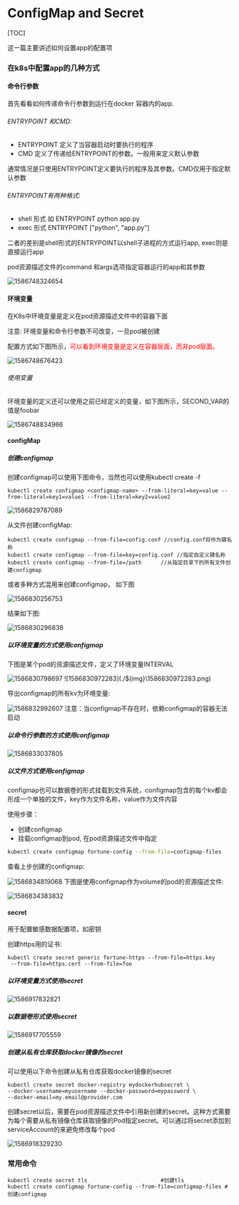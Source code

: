 # ConfigMap and Secret

[TOC]

这一篇主要讲述如何设置app的配置项

### 在k8s中配置app的几种方式

#### 命令行参数

首先看看如何传递命令行参数到运行在docker 容器内的app.

###### ENTRYPOINT 和CMD:

* ENTRYPOINT  定义了当容器启动时要执行的程序
* CMD 定义了传递给ENTRYPOINT的参数。一般用来定义默认参数

通常情况是只使用ENTRYPOINT定义要执行的程序及其参数。CMD仅用于指定默认参数

###### ENTRYPOINT有两种格式:

* shell 形式 如 ENTRYPOINT python app.py
* exec 形式  ENTRYPOINT ["python", "app.py"]

二者的差别是shell形式的ENTRYPOINT以shell子进程的方式运行app, exec则是直接运行app



pod资源描述文件的command 和args选项指定容器运行的app和其参数

![1586748324654](./${img}\1586748324654.png)


#### 环境变量

在K8s中环境变量是定义在pod资源描述文件中的容器下面

注意: 环境变量和命令行参数不可改变，一旦pod被创建



配置方式如下图所示，<font color="red">可以看到环境变量是定义在容器层面，而非pod层面。</font>

![1586748676423](./${img}\1586748676423.png)
###### 使用变量

环境变量的定义还可以使用之前已经定义的变量，如下图所示，SECOND_VAR的值是foobar

![1586748834966](./${img}\1586748834966.png)


#### configMap

##### 创建configmap

创建configmap可以使用下图命令，当然也可以使用kubectl create -f

~~~
kubectl create configmap <configmap-name> --from-literal=key=value --from-literal=key1=value1 --from-literal=key2=value2
~~~

![1586829787089](./${img}\1586829787089.png)


从文件创建configMap:

~~~
kubectl create configmap --from-file=config.conf //config.conf将作为键名称
kubectl create configmap --from-file=key=config.conf //指定自定义键名称
kubectl create configmap --from-file=/path  	//从指定目录下的所有文件创建configmap
~~~



或者多种方式混用来创建configmap， 如下图

![1586830256753](./${img}\1586830256753.png)


结果如下图:

![1586830296838](./${img}\1586830296838.png)


##### 以环境变量的方式使用configmap

下图是某个pod的资源描述文件，定义了环境变量INTERVAL

![1586830798697](./${img}\1586830798697.png)
![1586830972283](./${img}\1586830972283.png)




导出configmap的所有kv为环境变量:

![1586832992607](./${img}\1586832992607.png)
注意：当configmap不存在时，依赖configmap的容器无法启动

##### 以命令行参数的方式使用configmap

![1586833037805](./${img}\1586833037805.png)
##### 以文件方式使用configmap

configmap也可以数据卷的形式挂载到文件系统，configmap包含的每个kv都会形成一个单独的文件，key作为文件名称，value作为文件内容



使用步骤：

* 创建configmap
* 挂载configmap到pod, 在pod资源描述文件中指定

~~~bash
kubectl create configmap fortune-config --from-file=configmap-files
~~~

查看上步创建的configmap:

![1586834819068](./${img}\1586834819068.png)
下图是使用configmap作为volume的pod的资源描述文件:

![1586834383832](./${img}\1586834383832.png)
#### secret

用于配置敏感数据配置项，如密钥



创建https用的证书:

~~~
kubectl create secret generic fortune-https --from-file=https.key
 --from-file=https.cert --from-file=foo
~~~



##### 以环境变量方式使用secret

![1586917832821](./${img}\1586917832821.png)
##### 以数据卷形式使用secret

![1586917705559](./${img}\1586917705559.png)


##### 创建从私有仓库获取docker镜像的secret

可以使用以下命令创建从私有仓库获取docker镜像的secret

~~~
kubectl create secret docker-registry mydockerhubsecret \
--docker-username=myusername --docker-password=mypassword \
--docker-email=my.email@provider.com
~~~

创建secret以后，需要在pod资源描述文件中引用新创建的secret。这种方式需要为每个需要从私有镜像仓库获取镜像的Pod指定secret。可以通过将secret添加到serviceAccount的来避免修改每个pod

![1586918329230](./${img}\1586918329230.png)
### 常用命令

~~~
kubectl create secret tls						#创建tls
kubectl create configmap fortune-config --from-file=configmap-files #创建configmap
~~~

